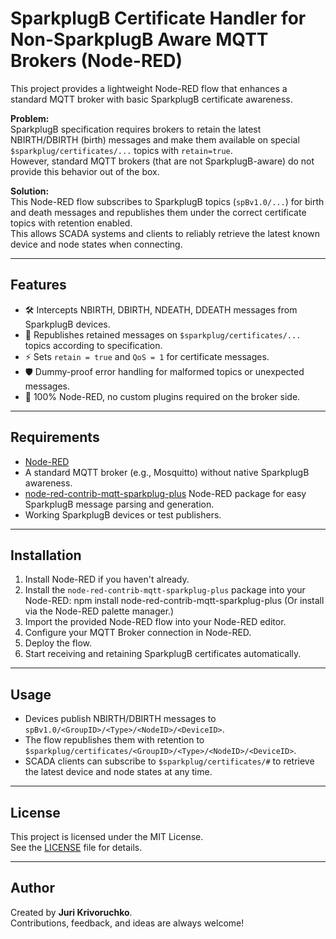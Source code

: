# SparkplugB Certificate Handler for Non-SparkplugB Aware MQTT Brokers (Node-RED)

This project provides a lightweight Node-RED flow that enhances a standard MQTT broker with basic SparkplugB certificate awareness.

**Problem:**  
SparkplugB specification requires brokers to retain the latest NBIRTH/DBIRTH (birth) messages and make them available on special `$sparkplug/certificates/...` topics with `retain=true`.  
However, standard MQTT brokers (that are not SparkplugB-aware) do not provide this behavior out of the box.

**Solution:**  
This Node-RED flow subscribes to SparkplugB topics (`spBv1.0/...`) for birth and death messages and republishes them under the correct certificate topics with retention enabled.  
This allows SCADA systems and clients to reliably retrieve the latest known device and node states when connecting.

---

## Features

- 🛠 Intercepts NBIRTH, DBIRTH, NDEATH, DDEATH messages from SparkplugB devices.
- 🔁 Republishes retained messages on `$sparkplug/certificates/...` topics according to specification.
- ⚡ Sets `retain = true` and `QoS = 1` for certificate messages.
- 🛡 Dummy-proof error handling for malformed topics or unexpected messages.
- 🧩 100% Node-RED, no custom plugins required on the broker side.

---

## Requirements

- [Node-RED](https://nodered.org/)
- A standard MQTT broker (e.g., Mosquitto) without native SparkplugB awareness.
- [node-red-contrib-mqtt-sparkplug-plus](https://flows.nodered.org/node/node-red-contrib-mqtt-sparkplug-plus) Node-RED package for easy SparkplugB message parsing and generation.
- Working SparkplugB devices or test publishers.

---

## Installation

1. Install Node-RED if you haven't already.
2. Install the `node-red-contrib-mqtt-sparkplug-plus` package into your Node-RED:
   npm install node-red-contrib-mqtt-sparkplug-plus
   (Or install via the Node-RED palette manager.)
3. Import the provided Node-RED flow into your Node-RED editor.
4. Configure your MQTT Broker connection in Node-RED.
5. Deploy the flow.
6. Start receiving and retaining SparkplugB certificates automatically.


---

## Usage

- Devices publish NBIRTH/DBIRTH messages to `spBv1.0/<GroupID>/<Type>/<NodeID>/<DeviceID>`.
- The flow republishes them with retention to `$sparkplug/certificates/<GroupID>/<Type>/<NodeID>/<DeviceID>`.
- SCADA clients can subscribe to `$sparkplug/certificates/#` to retrieve the latest device and node states at any time.

---

## License

This project is licensed under the MIT License.  
See the [LICENSE](LICENSE) file for details.

---

## Author

Created by **Juri Krivoruchko**.  
Contributions, feedback, and ideas are always welcome!

